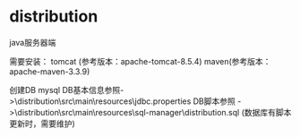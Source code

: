 # distribution
java服务器端

需要安装：
tomcat (参考版本：apache-tomcat-8.5.4)
maven(参考版本：apache-maven-3.3.9)

创建DB mysql 
DB基本信息参照->\distribution\src\main\resources\jdbc.properties
DB脚本参照 ->\distribution\src\main\resources\sql-manager\distribution.sql 
(数据库有脚本更新时，需要维护)

